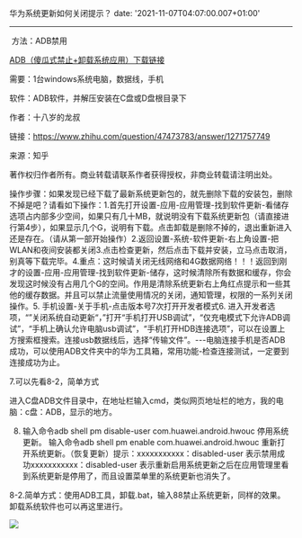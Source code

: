 华为系统更新如何关闭提示？
date: '2021-11-07T04:07:00.007+01:00'

---
 方法：ADB禁用

[ADB（傻瓜式禁止+卸载系统应用）下载链接](https://bzygo.lanzous.com/iPCLmdgwpta)

需要：1台windows系统电脑，数据线，手机

  


软件：ADB软件，并解压安装在C盘或D盘根目录下

  


作者：十八岁的龙叔

链接：https://www.zhihu.com/question/47473783/answer/1271757749

来源：知乎

著作权归作者所有。商业转载请联系作者获得授权，非商业转载请注明出处。

  


操作步骤：如果发现已经下载了最新系统更新包的，就先删除下载的安装包，删除不掉是吧？请看如下操作：1.首先打开设置-应用-应用管理-找到软件更新-看储存选项占内部多少空间，如果只有几十MB，就说明没有下载系统更新包（请直接进行第4步），如果显示几个G，说明有下载。点击卸载是删除不掉的，退出重新进入还是存在。（请从第一部开始操作）2.返回设置-系统-软件更新-右上角设置-把WLAN和夜间安装都关闭3.点击检查更新，然后点击下载并安装，立马点击取消，别真等下载完毕。4.重点：这时候请关闭无线网络和4G数据网络！！！返回到刚才的设置-应用-应用管理-找到软件更新-储存，这时候清除所有数据和缓存，你会发现这时候没有占用几个G的空间。作用是清除系统更新右上角红点提示和一些其他的缓存数据。并且可以禁止流量使用情况的关闭，通知管理，权限的一系列关闭操作。5. 手机设置-关于手机-点击版本号7次打开开发者模式6. 进入开发者选项，“”关闭系统自动更新“，”打开“手机打开USB调试”，“仅充电模式下允许ADB调试”，“手机上确认允许电脑usb调试”，“手机打开HDB连接选项”，可以在设置上方搜索框搜索。连接usb数据线后，选择“传输文件”。---电脑连接手机是否ADB成功，可以使用ADB文件夹中的华为工具箱，常用功能-检查连接测试，一定要到连接成功为止。

7.可以先看8-2，简单方式

  


进入C盘ADB文件目录中，在地址栏输入cmd，类似网页地址栏的地方，我的电脑：c盘：ADB，显示的地方。

8. 输入命令adb shell pm disable-user com.huawei.android.hwouc 停用系统更新。 输入命令adb shell pm enable com.huawei.android.hwouc 重新打开系统更新。（恢复更新）提示：xxxxxxxxxxx：disabled-user 表示禁用成功xxxxxxxxxxx：disabled-user 表示重新启用系统更新之后在应用管理里看到系统更新是停用了，而且设置菜单里的系统更新也消失了。

  


  
  
8-2.简单方式：使用ADB工具，卸载.bat，输入88禁止系统更新，同样的效果。卸载系统软件也可以再这里进行。  
  
  
  
[![](https://blogger.googleusercontent.com/img/b/R29vZ2xl/AVvXsEi8LArJMJq8AJzzXvjGacpbgNZli5jO-_c3kropk2nwzrJNSCJQ45LZr03z_28AeKR0FZRLS7RwKmYDGy3DxkbpPyO8o951RYis_1iR0FC-ZV07UxjNWAtDy07Jhos6fUsyvo4exz4yPxUPD6-7QiVHU2CfIqf8tlRmhmebru8GM2MJIihNbeSbojs7/s320/Screenshot%202022-03-23%20at%2011.17.34%20AM.png)](https://blogger.googleusercontent.com/img/b/R29vZ2xl/AVvXsEi8LArJMJq8AJzzXvjGacpbgNZli5jO-_c3kropk2nwzrJNSCJQ45LZr03z_28AeKR0FZRLS7RwKmYDGy3DxkbpPyO8o951RYis_1iR0FC-ZV07UxjNWAtDy07Jhos6fUsyvo4exz4yPxUPD6-7QiVHU2CfIqf8tlRmhmebru8GM2MJIihNbeSbojs7/s528/Screenshot%202022-03-23%20at%2011.17.34%20AM.png)  
  

